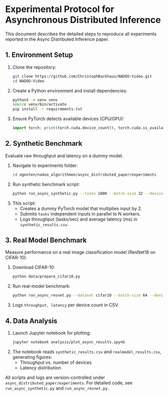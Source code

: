 # Experimental Protocol for Asynchronous Distributed Inference

This document describes the detailed steps to reproduce all experiments reported in the Async Distributed Inference paper.

## 1. Environment Setup
1. Clone the repository:
   ```bash
   git clone https://github.com/ChristophBackhaus/NADOO-Video.git
   cd NADOO-Video
   ```
2. Create a Python environment and install dependencies:
   ```bash
   python3 -m venv venv
   source venv/bin/activate
   pip install -r requirements.txt
   ```
3. Ensure PyTorch detects available devices (CPU/GPU):
   ```python
   import torch; print(torch.cuda.device_count(), torch.cuda.is_available())
   ```

## 2. Synthetic Benchmark
Evaluate raw throughput and latency on a dummy model.

1. Navigate to experiments folder:
   ```bash
   cd agenten/nadoo_algorithmen/async_distributed_paper/experiments
   ```
2. Run synthetic benchmark script:
   ```bash
   python run_async_synthetic.py --tasks 1000 --batch-size 32 --devices 1 2 4 8 --output synthetic_results.csv
   ```
3. This script:
   - Creates a dummy PyTorch model that multiplies input by 2.
   - Submits `tasks` independent inputs in parallel to N workers.
   - Logs throughput (tasks/sec) and average latency (ms) in `synthetic_results.csv`.

## 3. Real Model Benchmark
Measure performance on a real image classification model (ResNet18 on CIFAR-10).

1. Download CIFAR-10:
   ```bash
   python data/prepare_cifar10.py
   ```
2. Run real-model benchmark:
   ```bash
   python run_async_resnet.py --dataset cifar10 --batch-size 64 --devices 1 2 4 --output realmodel_results.csv
   ```
3. Logs `throughput, latency` per device count in CSV.

## 4. Data Analysis
1. Launch Jupyter notebook for plotting:
   ```bash
   jupyter notebook analysis/plot_async_results.ipynb
   ```
2. The notebook reads `synthetic_results.csv` and `realmodel_results.csv`, generating figures:
   - Throughput vs. number of devices
   - Latency distribution

All scripts and logs are version-controlled under `async_distributed_paper/experiments`. For detailed code, see `run_async_synthetic.py` and `run_async_resnet.py`.
